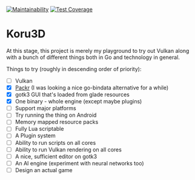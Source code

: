 [![Maintainability](https://api.codeclimate.com/v1/badges/db34287dcd1f3ad965cc/maintainability)](https://codeclimate.com/github/koru3d/koru/maintainability)
[![Test Coverage](https://api.codeclimate.com/v1/badges/db34287dcd1f3ad965cc/test_coverage)](https://codeclimate.com/github/koru3d/koru/test_coverage)

# Koru3D

At this stage, this project is merely my playground to try out Vulkan along
with a bunch of different things both in Go and technology in general.

Things to try (roughly in descending order of priority):
- [ ] Vulkan
- [x] [Packr](https://github.com/gobuffalo/packr) (I was looking a nice go-bindata alternative for a while)
- [x] gotk3 GUI that's loaded from glade resources
- [x] One binary - whole engine (except maybe plugins)
- [ ] Support major platforms
- [ ] Try running the thing on Android
- [ ] Memory mapped resource packs
- [ ] Fully Lua scriptable
- [ ] A Plugin system
- [ ] Ability to run scripts on all cores
- [ ] Ability to run Vulkan rendering on all cores
- [ ] A nice, sufficient editor on gotk3
- [ ] An AI engine (experiment with neural networks too)
- [ ] Design an actual game